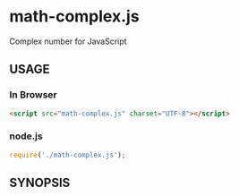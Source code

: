 math-complex.js
===============

Complex number for JavaScript

USAGE
-----

### In Browser

````html
<script src="math-complex.js" charset="UTF-8"></script>
````

### node.js

````javascript
require('./math-complex.js');
````

SYNOPSIS
--------

